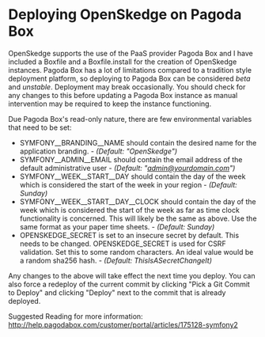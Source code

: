 # Deploying OpenSkedge on Pagoda Box

OpenSkedge supports the use of the PaaS provider Pagoda Box and I have included a Boxfile and a Boxfile.install for the creation of OpenSkedge instances. Pagoda Box has a lot of limitations compared to a tradition style deployment platform, so deploying to Pagoda Box can be considered <em>beta</em> and <em>unstable</em>. Deployment may break occasionally. You should check for any changes to this before updating a Pagoda Box instance as manual intervention may be required to keep the instance functioning.

Due Pagoda Box's read-only nature, there are few environmental variables that need to be set:

*  SYMFONY__BRANDING__NAME should contain the desired name for the application branding. - <em>(Default: "OpenSkedge")</em>
*  SYMFONY__ADMIN__EMAIL should contain the email address of the default administrative user - <em>(Default: "admin@yourdomain.com")</em>
*  SYMFONY__WEEK__START__DAY should contain the day of the week which is considered the start of the week in your region - <em>(Default: Sunday)</em>
*  SYMFONY__WEEK__START__DAY__CLOCK should contain the day of the week which is considered the start of the week as far as time clock functionality is concerned. This will likely be the same as above. Use the same format as your paper time sheets. -  <em>(Default: Sunday)</em>
*  OPENSKEDGE_SECRET is set to an insecure secret by default. This needs to be changed. OPENSKEDGE_SECRET is used for CSRF validation. Set this to some random characters. An ideal value would be a random sha256 hash. - <em>(Default: ThisIsASecretChangeIt)</em>

Any changes to the above will take effect the next time you deploy. You can also force a redeploy of the current commit by clicking "Pick a Git Commit to Deploy" and clicking "Deploy" next to the commit that is already deployed.

Suggested Reading for more information:
http://help.pagodabox.com/customer/portal/articles/175128-symfony2
